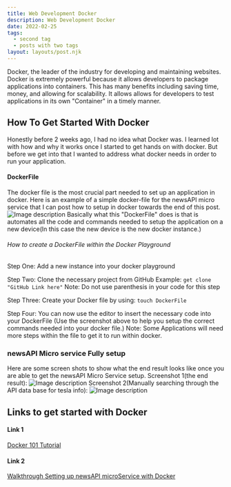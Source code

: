 ```yaml
---
title: Web Development Docker
description: Web Development Docker
date: 2022-02-25
tags:
  - second tag
  - posts with two tags
layout: layouts/post.njk
---
```

Docker, the leader of the industry for developing and maintaining websites. Docker is extremely powerful because it allows developers to package applications into containers. This has many benefits including saving time, money, and allowing for scalability. It allows allows for developers to test applications in its own "Container" in a timely manner.

## How To Get Started With Docker
Honestly before 2 weeks ago, I had no idea what Docker was. I learned lot with how and why it works once I started to get hands on with docker. But before we get into that I wanted to address what docker needs in order to run your application.

#### DockerFile
The docker file is the most crucial part needed to set up an application in docker. Here is an example of a simple docker-file for the newsAPI micro service that I can post how to setup in docker towards the end of this post.
![Image description](https://dev-to-uploads.s3.amazonaws.com/uploads/articles/j2cbghr3izng44bcca8q.png)
Basically what this "DockerFile" does is that is automates all the code and commands needed to setup the application on a new device(In this case the new device is the new docker instance.)

###### How to create a DockerFile within the Docker Playground
Step One: Add a new instance into your docker playground

Step Two: Clone the necessary project from GitHub Example: `get clone "GitHub Link here"` Note: Do not use parenthesis in your code for this step

Step Three: Create your Docker file by using: `touch DockerFile` 

Step Four: You can now use the editor to insert the necessary code into your DockerFile (Use the screenshot above to help you setup the correct commands needed into your docker file.) Note: Some Applications will need more steps within the file to get it to run within docker.

### newsAPI Micro service Fully setup
Here are some screen shots to show what the end result looks like once you are able to get the newsAPI Micro Service setup.
Screenshot 1(the end result):
![Image description](https://dev-to-uploads.s3.amazonaws.com/uploads/articles/82zk10au1b7mmc36tmp8.png)
Screenshot 2(Manually searching through the API data base for tesla info):
![Image description](https://dev-to-uploads.s3.amazonaws.com/uploads/articles/439q85p997fwk4aomtbu.png)

## Links to get started with Docker
#### Link 1 
[Docker 101 Tutorial](https://www.docker.com/101-tutorial)
#### Link 2
[Walkthrough Setting up newsAPI microService with Docker](https://github.com/heyMP/ist402-docker/tree/master/labs/7-news-api-microservice)

